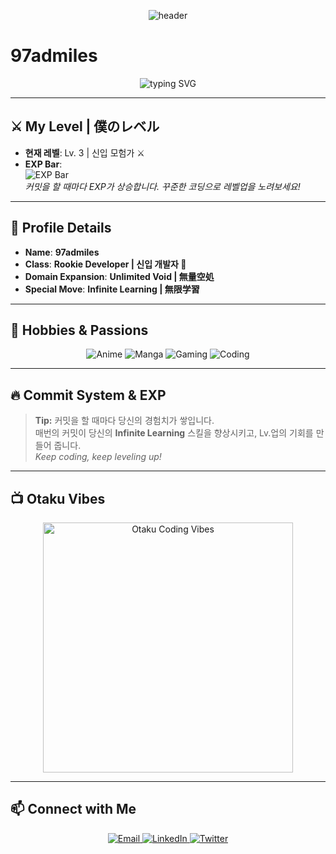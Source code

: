<!-- ============================================================================= -->
<!--                           97admiles Profile README                           -->
<!-- ============================================================================= -->

<p align="center">
  <img src="https://capsule-render.vercel.app/api?type=waving&color=gradient&height=300&section=header&text=Welcome%20to%20my%20Domain%20Expansion:%20Unlimited%20Void💀&fontSize=45&fontAlignY=40" alt="header" />
</p>

<!-- 메인 프로필 정보 -->
# 97admiles

<p align="center">
  <img src="https://readme-typing-svg.herokuapp.com?size=25&center=true&vCenter=true&width=600&lines=Rookie+Developer+%7C+신입+개발자+%F0%9F%8C%B1;Unlimited+Void+%7C+無量空処;Infinite+Learning+%7C+無限学習" alt="typing SVG" />
</p>

---

## ⚔️ My Level | 僕のレベル

- **현재 레벨**: Lv. 3 | 신입 모험가 ⚔️  
- **EXP Bar**:  
  ![EXP Bar](https://progress-bar.dev/30/?scale=100&title=EXP&width=300&color=6a1b9a)  
  *커밋을 할 때마다 EXP가 상승합니다. 꾸준한 코딩으로 레벨업을 노려보세요!*  

---

## 🎌 Profile Details

- **Name**: **97admiles**
- **Class**: **Rookie Developer | 신입 개발자 🌱**
- **Domain Expansion**: **Unlimited Void | 無量空処**
- **Special Move**: **Infinite Learning | 無限学習**

---

## 🌟 Hobbies & Passions

<div align="center">
  <img src="https://img.shields.io/badge/Anime-%F0%9F%92%A5-brightgreen?style=for-the-badge" alt="Anime" />
  <img src="https://img.shields.io/badge/Manga-%F0%9F%93%9A-blue?style=for-the-badge" alt="Manga" />
  <img src="https://img.shields.io/badge/Gaming-%F0%9F%8E%AE-orange?style=for-the-badge" alt="Gaming" />
  <img src="https://img.shields.io/badge/Coding-%F0%9F%95%A5-purple?style=for-the-badge" alt="Coding" />
</div>

---

## 🔥 Commit System & EXP

> **Tip:** 커밋을 할 때마다 당신의 경험치가 쌓입니다.  
> 매번의 커밋이 당신의 **Infinite Learning** 스킬을 향상시키고, Lv.업의 기회를 만들어 줍니다.  
> _Keep coding, keep leveling up!_

---

## 📺 Otaku Vibes

<p align="center">
  <img src="https://media.giphy.com/media/l0HlOvJ7yaacpuSas/giphy.gif" alt="Otaku Coding Vibes" width="400"/>
</p>

---

## 📫 Connect with Me

<div align="center">
  <a href="mailto:your.email@example.com">
    <img src="https://img.shields.io/badge/Email-%F0%9F%93%A7-red?style=for-the-badge" alt="Email" />
  </a>
  <a href="https://linkedin.com/in/yourprofile">
    <img src="https://img.shields.io/badge/LinkedIn-0A66C2?style=for-the-badge" alt="LinkedIn" />
  </a>
  <a href="https://twitter.com/yourprofile">
    <img src="https://img.shields.io/badge/Twitter-1DA1F2?style=for-the-badge" alt="Twitter" />
  </a>
</div>

<!-- ============================================================================= -->
<!--                                 END OF README                                 -->
<!-- ============================================================================= -->
